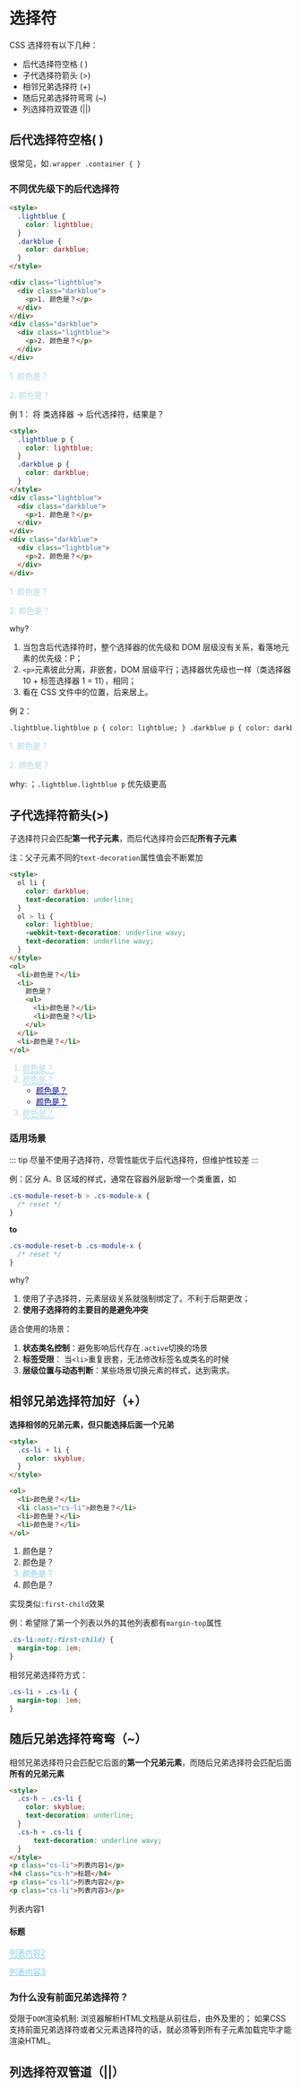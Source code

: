 # 选择符

CSS 选择符有以下几种：

- 后代选择符空格 ( )
- 子代选择符箭头 (>)
- 相邻兄弟选择符 (+)
- 随后兄弟选择符弯弯 (~)
- 列选择符双管道 (||)

## 后代选择符空格( )

很常见，如`.wrapper .container { }`

### 不同优先级下的后代选择符

```html
<style>
  .lightblue {
    color: lightblue;
  }
  .darkblue {
    color: darkblue;
  }
</style>

<div class="lightblue">
  <div class="darkblue">
    <p>1. 颜色是？</p>
  </div>
</div>
<div class="darkblue">
  <div class="lightblue">
    <p>2. 颜色是？</p>
  </div>
</div>
```

<style>
  .lightblue { color: lightblue; }
  .darkblue { color: darkblue; }
</style>

<div class="lightblue">
    <div class="darkblue">
        <p>1. 颜色是？</p>
    </div>
</div>
<div class="darkblue">
    <div class="lightblue">
        <p>2. 颜色是？</p>
    </div>
</div>

例 1： 将 类选择器 -> 后代选择符，结果是？

```html
<style>
  .lightblue p {
    color: lightblue;
  }
  .darkblue p {
    color: darkblue;
  }
</style>
<div class="lightblue">
  <div class="darkblue">
    <p>1. 颜色是？</p>
  </div>
</div>
<div class="darkblue">
  <div class="lightblue">
    <p>2. 颜色是？</p>
  </div>
</div>
```

<style>
  .lightblue p { color: lightblue; }
  .darkblue p { color: darkblue; }
</style>
<div class="lightblue">
    <div class="darkblue">
        <p>1. 颜色是？</p>
    </div>
</div>
<div class="darkblue">
    <div class="lightblue">
        <p>2. 颜色是？</p>
    </div>
</div>

why?

1. 当包含后代选择符时，整个选择器的优先级和 DOM 层级没有关系，看落地元素的优先级：P；
2. `<p>`元素彼此分离，非嵌套，DOM 层级平行；选择器优先级也一样（类选择器 10 + 标签选择器 1 = 11），相同；
3. 看在 CSS 文件中的位置，后来居上。

例 2：

```html
.lightblue.lightblue p { color: lightblue; } .darkblue p { color: darkblue; }
```

<style>
  .lightblue.lightblue p { color: lightblue; }
  .darkblue p { color: darkblue; }
</style>
<div class="lightblue">
    <div class="darkblue">
        <p>1. 颜色是？</p>
    </div>
</div>
<div class="darkblue">
    <div class="lightblue">
        <p>2. 颜色是？</p>
    </div>
</div>

why: ；`.lightblue.lightblue p` 优先级更高

## 子代选择符箭头(>)

子选择符只会匹配**第一代子元素**，而后代选择符会匹配**所有子元素**

注：父子元素不同的`text-decoration`属性值会不断累加

```html
<style>
  ol li {
    color: darkblue;
    text-decoration: underline;
  }
  ol > li {
    color: lightblue;
    -webkit-text-decoration: underline wavy;
    text-decoration: underline wavy;
  }
</style>
<ol>
  <li>颜色是？</li>
  <li>
    颜色是？
    <ul>
      <li>颜色是？</li>
      <li>颜色是？</li>
    </ul>
  </li>
  <li>颜色是？</li>
</ol>
```

<style>
.cs-demo ol li {
  color: darkblue;
  text-decoration: underline;
}
.cs-demo ol > li {
    color: lightblue;
    -webkit-text-decoration: underline wavy;
    text-decoration: underline wavy;
}
</style>
<div class="cs-demo">
  <ol>
      <li>颜色是？</li>
      <li>颜色是？
          <ul>
              <li>颜色是？</li>
              <li>颜色是？</li>
          </ul>
      </li>
      <li>颜色是？</li>
  </ol>
</div>

### 适用场景

::: tip
尽量不使用子选择符，尽管性能优于后代选择符，但维护性较差
:::

例：区分 A、B 区域的样式，通常在容器外层新增一个类重置，如

```css
.cs-module-reset-b > .cs-module-x {
  /* reset */
}
```

**to**

```css
.cs-module-reset-b .cs-module-x {
  /* reset */
}
```

why?

1. 使用了子选择符，元素层级关系就强制绑定了。不利于后期更改；
2. **使用子选择符的主要目的是避免冲突**

适合使用的场景：

1. **状态类名控制**：避免影响后代存在`.active`切换的场景
2. **标签受限**： 当`<li>`重复嵌套，无法修改标签名或类名的时候
3. **层级位置与动态判断**：某些场景切换元素的样式，达到需求。

## 相邻兄弟选择符加好（+）

**选择相邻的兄弟元素，但只能选择后面一个兄弟**

```html
<style>
  .cs-li + li {
    color: skyblue;
  }
</style>

<ol>
  <li>颜色是？</li>
  <li class="cs-li">颜色是？</li>
  <li>颜色是？</li>
  <li>颜色是？</li>
</ol>
```

<style>
  .cs-li + li {
    color: skyblue;
}
</style>

<ol>
    <li>颜色是？</li>
    <li class="cs-li">颜色是？</li>
    <li>颜色是？</li>
    <li>颜色是？</li>
</ol>

实现类似`:first-child`效果

例：希望除了第一个列表以外的其他列表都有`margin-top`属性

```css
.cs-li:not(:first-child) {
  margin-top: 1em;
}
```

相邻兄弟选择符方式：

```css
.cs-li + .cs-li {
  margin-top: 1em;
}
```

## 随后兄弟选择符弯弯（~）

相邻兄弟选择符只会匹配它后面的**第一个兄弟元素**，而随后兄弟选择符会匹配后面**所有的兄弟元素**

```html
<style>
  .cs-h ~ .cs-li {
    color: skyblue;
    text-decoration: underline;
  }
  .cs-h + .cs-li {
      text-decoration: underline wavy;
  }
</style>
<p class="cs-li">列表内容1</p>
<h4 class="cs-h">标题</h4>
<p class="cs-li">列表内容2</p>
<p class="cs-li">列表内容3</p>
```

<style>
  .cs-h ~ .cs-li {
    color: skyblue;
    text-decoration: underline;
  }
  .cs-h + .cs-li {
      text-decoration: underline wavy;
  }
</style>
<p class="cs-li">列表内容1</p>
<h4 class="cs-h">标题</h4>
<p class="cs-li">列表内容2</p>
<p class="cs-li">列表内容3</p>


### 为什么没有前面兄弟选择符？

受限于`DOM`渲染机制:
浏览器解析HTML文档是从前往后，由外及里的；
如果CSS支持前面兄弟选择符或者父元素选择符的话，就必须等到所有子元素加载完毕才能渲染HTML。

## 列选择符双管道（||）




